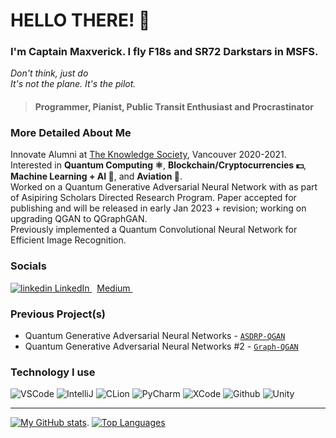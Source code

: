 # HELLO THERE! 👋
### I'm Captain Maxverick. I fly F18s and SR72 Darkstars in MSFS.
*Don't think, just do*   
*It's not the plane. It's the pilot.*      

> #### Programmer, Pianist, Public Transit Enthusiast and Procrastinator

### More Detailed About Me
Innovate Alumni at [The Knowledge Society](https://tks.world), Vancouver 2020-2021.  
Interested in **Quantum Computing ⚛️**, **Blockchain/Cryptocurrencies 💵**, **Machine Learning + AI 🤖**, and **Aviation 🚀**.  
Worked on a Quantum Generative Adversarial Neural Network with as part of Asipiring Scholars Directed Research Program.
Paper accepted for publishing and will be released in early Jan 2023 + revision; working on upgrading QGAN to QGraphGAN.   
Previously implemented a Quantum Convolutional Neural Network for Efficient Image Recognition.  

### Socials
<html>
  <p>
    <a href="https://www.linkedin.com/in/max-cui-p18051/" rel="nofollow noreferrer">
      <img src = "https://i.stack.imgur.com/gVE0j.png" alt="linkedin">
        LinkedIn
    </a> &nbsp;
    <a href="https://max-c.medium.com" rel="nofollow noreferrer">
      Medium
    </a> &nbsp;
  </p>
</html>

### Previous Project(s)
- Quantum Generative Adversarial Neural Networks - [`ASDRP-QGAN`](https://github.com/dssikdar/asdrp_QGAN)
- Quantum Generative Adversarial Neural Networks #2 - [`Graph-QGAN`](https://github.com/adelly13/Graph-QGAN)

### Technology I use

![VSCode](https://img.shields.io/static/v1?label=VSCode&message=2021&style=for-the-badge&color=1FC0A7&logo=visual-studio-code)
![IntelliJ](https://img.shields.io/static/v1?label=IntelliJ&message=2021.2.3&style=for-the-badge&color=000000&logo=intellij-idea)
![CLion](https://img.shields.io/static/v1?label=CLion&message=2021.2.3&style=for-the-badge&color=000000&logo=clion)
![PyCharm](https://img.shields.io/static/v1?label=PyCharm&message=2021.2.3&style=for-the-badge&color=000000&logo=pycharm)
![XCode](https://img.shields.io/static/v1?label=XCode&message=IDK&style=for-the-badge&color=000000&logo=xcode)
![Github](https://img.shields.io/static/v1?label=GitHub&message=Top-Gun-Maxverick&color=181717&style=for-the-badge&logo=github)
![Unity](https://img.shields.io/static/v1?label=Unity&message=Unity&color=181717&style=for-the-badge&logo=unity)

---

[![My GitHub stats](https://github-readme-stats.vercel.app/api?username=Top-Gun-Maxverick&show_icons=true&theme=cobalt)](https://github.com/anuraghazra/github-readme-stats). 
[![Top Languages](https://github-readme-stats.vercel.app/api/top-langs/?username=Top-Gun-Maxverick&layout=compact&theme=onedark)](https://github.com/anuraghazra/github-readme-stats)

<html>
  <div data-iframe-width="150" data-iframe-height="270" data-share-badge-id="24201010-2cab-4c45-843b-be33684fb261" data-share-badge-host="https://www.credly.com"></div><script type="text/javascript" async src="//cdn.credly.com/assets/utilities/embed.js"></script>
</html>
